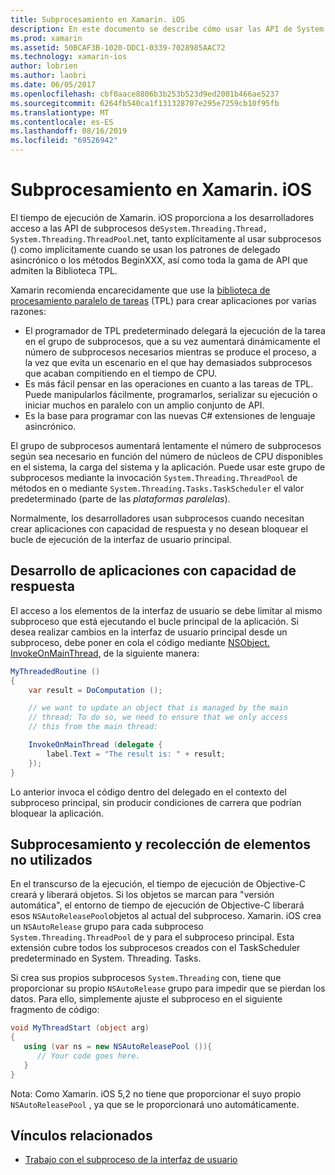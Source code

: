 ```yaml
---
title: Subprocesamiento en Xamarin. iOS
description: En este documento se describe cómo usar las API de System. Threading en una aplicación de Xamarin. iOS. Describe la biblioteca TPL, la compilación de aplicaciones con capacidad de respuesta y la recolección de elementos no utilizados.
ms.prod: xamarin
ms.assetid: 50BCAF3B-1020-DDC1-0339-7028985AAC72
ms.technology: xamarin-ios
author: lobrien
ms.author: laobri
ms.date: 06/05/2017
ms.openlocfilehash: cbf0aace8806b3b253b523d9ed2001b466ae5237
ms.sourcegitcommit: 6264fb540ca1f131328707e295e7259cb10f95fb
ms.translationtype: MT
ms.contentlocale: es-ES
ms.lasthandoff: 08/16/2019
ms.locfileid: "69526942"
---
```

# <a name="threading-in-xamarinios"></a>Subprocesamiento en Xamarin. iOS

El tiempo de ejecución de Xamarin. iOS proporciona a los desarrolladores acceso a las API de subprocesos de`System.Threading.Thread, System.Threading.ThreadPool`.net, tanto explícitamente al usar subprocesos () como implícitamente cuando se usan los patrones de delegado asincrónico o los métodos BeginXXX, así como toda la gama de API que admiten la Biblioteca TPL.



Xamarin recomienda encarecidamente que use la [biblioteca de procesamiento paralelo de tareas](https://msdn.microsoft.com/library/dd460717.aspx) (TPL) para crear aplicaciones por varias razones:
- El programador de TPL predeterminado delegará la ejecución de la tarea en el grupo de subprocesos, que a su vez aumentará dinámicamente el número de subprocesos necesarios mientras se produce el proceso, a la vez que evita un escenario en el que hay demasiados subprocesos que acaban compitiendo en el tiempo de CPU. 
- Es más fácil pensar en las operaciones en cuanto a las tareas de TPL. Puede manipularlos fácilmente, programarlos, serializar su ejecución o iniciar muchos en paralelo con un amplio conjunto de API. 
- Es la base para programar con las nuevas C# extensiones de lenguaje asincrónico. 


El grupo de subprocesos aumentará lentamente el número de subprocesos según sea necesario en función del número de núcleos de CPU disponibles en el sistema, la carga del sistema y la aplicación. Puede usar este grupo de subprocesos mediante la invocación `System.Threading.ThreadPool` de métodos en o mediante `System.Threading.Tasks.TaskScheduler` el valor predeterminado (parte de las *plataformas paralelas*).

Normalmente, los desarrolladores usan subprocesos cuando necesitan crear aplicaciones con capacidad de respuesta y no desean bloquear el bucle de ejecución de la interfaz de usuario principal.

 <a name="Developing_Responsive_Applications" />


## <a name="developing-responsive-applications"></a>Desarrollo de aplicaciones con capacidad de respuesta

El acceso a los elementos de la interfaz de usuario se debe limitar al mismo subproceso que está ejecutando el bucle principal de la aplicación. Si desea realizar cambios en la interfaz de usuario principal desde un subproceso, debe poner en cola el código mediante [NSObject. InvokeOnMainThread](xref:Foundation.NSObject), de la siguiente manera:

```csharp
MyThreadedRoutine ()  
{  
    var result = DoComputation ();  

    // we want to update an object that is managed by the main
    // thread; To do so, we need to ensure that we only access
    // this from the main thread:

    InvokeOnMainThread (delegate {  
        label.Text = "The result is: " + result;  
    });
}
```

Lo anterior invoca el código dentro del delegado en el contexto del subproceso principal, sin producir condiciones de carrera que podrían bloquear la aplicación.

 <a name="Threading_and_Garbage_Collection" />


## <a name="threading-and-garbage-collection"></a>Subprocesamiento y recolección de elementos no utilizados

En el transcurso de la ejecución, el tiempo de ejecución de Objective-C creará y liberará objetos. Si los objetos se marcan para "versión automática", el entorno de tiempo de ejecución de Objective-C liberará esos `NSAutoReleasePool`objetos al actual del subproceso. Xamarin. iOS crea un `NSAutoRelease` grupo para cada subproceso `System.Threading.ThreadPool` de y para el subproceso principal. Esta extensión cubre todos los subprocesos creados con el TaskScheduler predeterminado en System. Threading. Tasks.

Si crea sus propios subprocesos `System.Threading` con, tiene que proporcionar su propio `NSAutoRelease` grupo para impedir que se pierdan los datos. Para ello, simplemente ajuste el subproceso en el siguiente fragmento de código:

```csharp
void MyThreadStart (object arg)
{
   using (var ns = new NSAutoReleasePool ()){
      // Your code goes here.
   }
}
```

Nota: Como Xamarin. iOS 5,2 no tiene que proporcionar el suyo propio `NSAutoReleasePool` , ya que se le proporcionará uno automáticamente.


## <a name="related-links"></a>Vínculos relacionados

- [Trabajo con el subproceso de la interfaz de usuario](~/ios/user-interface/ios-ui/ui-thread.md)
